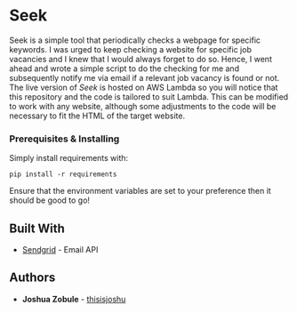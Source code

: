 # Seek

Seek is a simple tool that periodically checks a webpage for specific keywords. I was urged to keep checking a website for specific job vacancies and I knew that I would always forget to do so. Hence, I went ahead and wrote a simple script to do the checking for me and subsequently notify me via email if a relevant job vacancy is found or not. The live version of *Seek* is hosted on AWS Lambda so you will notice that this repository and the code is tailored to suit Lambda. This can be modified to work with any website, although some adjustments to the code will be necessary to fit the HTML of the target website. 


### Prerequisites & Installing

Simply install requirements with:

```
pip install -r requirements
```

Ensure that the environment variables are set to your preference then it should be good to go!


## Built With

* [Sendgrid](https://app.sendgrid.com/) - Email API

## Authors

* **Joshua Zobule** - [thisisjoshu](https://github.com/thisisjoshu)